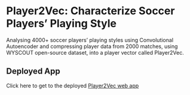 # Player2Vec: Characterize Soccer Players’ Playing Style
Analysing 4000+ soccer players’ playing styles using Convolutional Autoencoder and compressing player data from 2000 matches, using WYSCOUT open-source dataset, into a player vector called Player2Vec.

## Deployed App
Click here to get to the deployed [Player2Vec web app](https://share.streamlit.io/rishicarter/player2vec/main/Main_Page.py)
